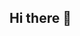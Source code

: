 ## Hi there 👋

<!--
**MamiMarie/MamiMarie** is a ✨ _special_ ✨ repository because its `README.md` (this file) appears on your GitHub profile.


- 🌱 I’m currently learning C++
- 💬 Ask me about: anything, I am an open book.
- 📫 How to reach me: discord 
- 😄 Pronouns: she/her
- ⚡ Fun fact: video games take all my free time.
-->
